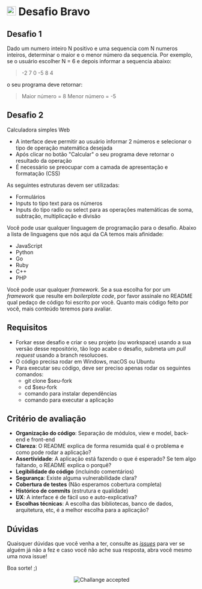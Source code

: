 # <img src="https://avatars1.githubusercontent.com/u/42723118?s=200&v=4" alt="CA" width="24" /> Desafio Bravo

## Desafio 1

Dado um numero inteiro N positivo e uma sequencia com N numeros inteiros, determinar o maior e o menor número da sequencia.
Por exemplo, se o usuário escolher N = 6 e depois informar a sequencia abaixo:

>   -2  7  0  -5  8  4

o seu programa deve retornar:

> Maior número = 8
> Menor número = -5

## Desafio 2

Calculadora simples Web

- A interface deve permitir ao usuário informar 2 números e selecionar o tipo de operação matemática desejada
- Após clicar no botão "Calcular" o seu programa deve retornar o resultado da operação
- É necessário se preocupar com a camada de apresentação e formatação (CSS)

As seguintes estruturas devem ser utilizadas:

- Formulários
- Inputs to tipo text para os números
- Inputs do tipo radio ou select para as operações matemáticas de soma, subtração, multiplicação e divisão

Você pode usar qualquer linguagem de programação para o desafio. Abaixo a lista de linguagens que nós aqui da CA temos mais afinidade:
- JavaScript
- Python
- Go
- Ruby
- C++
- PHP

Você pode usar qualquer _framework_. Se a sua escolha for por um _framework_ que resulte em _boilerplate code_, por favor assinale no README qual pedaço de código foi escrito por você. Quanto mais código feito por você, mais conteúdo teremos para avaliar.

## Requisitos
- Forkar esse desafio e criar o seu projeto (ou workspace) usando a sua versão desse repositório, tão logo acabe o desafio, submeta um *pull request* usando a branch resolucoes.
- O código precisa rodar em Windows, macOS ou Ubuntu
- Para executar seu código, deve ser preciso apenas rodar os seguintes comandos:
  - git clone $seu-fork
  - cd $seu-fork
  - comando para instalar dependências
  - comando para executar a aplicação


## Critério de avaliação

- **Organização do código**: Separação de módulos, view e model, back-end e front-end
- **Clareza**: O README explica de forma resumida qual é o problema e como pode rodar a aplicação?
- **Assertividade**: A aplicação está fazendo o que é esperado? Se tem algo faltando, o README explica o porquê?
- **Legibilidade do código** (incluindo comentários)
- **Segurança**: Existe alguma vulnerabilidade clara?
- **Cobertura de testes** (Não esperamos cobertura completa)
- **Histórico de commits** (estrutura e qualidade)
- **UX**: A interface é de fácil uso e auto-explicativa?
- **Escolhas técnicas**: A escolha das bibliotecas, banco de dados, arquitetura, etc, é a melhor escolha para a aplicação?

## Dúvidas

Quaisquer dúvidas que você venha a ter, consulte as [_issues_](https://github.com/cybers-athletic/challenge-bravo/issues) para ver se alguém já não a fez e caso você não ache sua resposta, abra você mesmo uma nova issue!

Boa sorte! ;)

<p align="center">
  <img src="ca.jpg" alt="Challange accepted" />
</p>
